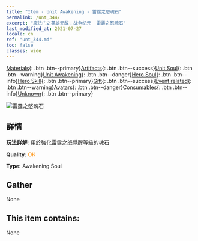```yaml
---
title: "Item - Unit Awakening - 雷霆之怒魂石"
permalink: /unt_344/
excerpt: "魔法门之英雄无敌：战争纪元  雷霆之怒魂石"
last_modified_at: 2021-07-27
locale: cn
ref: "unt_344.md"
toc: false
classes: wide
---
```

 [Materials](/ItemsCN/){: .btn .btn--primary}[Artifacts](/ItemsCN/Artifacts/){: .btn .btn--success}[Unit Soul](/ItemsCN/UnitSoul/){: .btn .btn--warning}[Unit Awakening](/ItemsCN/UnitAwakening/){: .btn .btn--danger}[Hero Soul](/ItemsCN/HeroSoul/){: .btn .btn--info}[Hero Skill](/ItemsCN/HeroSkill/){: .btn .btn--primary}[Gift](/ItemsCN/Gift/){: .btn .btn--success}[Event related](/ItemsCN/Events/){: .btn .btn--warning}[Avatars](/ItemsCN/Avatars/){: .btn .btn--danger}[Consumables](/ItemsCN/Consumables/){: .btn .btn--info}[Unknown](/ItemsCN/Unknown/){: .btn .btn--primary}

 ![雷霆之怒魂石](/images/u/tia_leiyuansu.jpg)

## 詳情
 **玩法詳解:** 用於強化雷霆之怒覺醒等級的魂石

 **Quality:** <span style="color: #FF8C00">OK</span>

 **Type:** Awakening Soul

## Gather

  None

## This item contains:

  None

